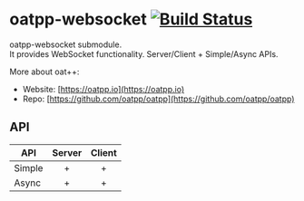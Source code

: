 # oatpp-websocket [![Build Status](https://dev.azure.com/lganzzzo/lganzzzo/_apis/build/status/oatpp.oatpp-websocket?branchName=master)](https://dev.azure.com/lganzzzo/lganzzzo/_build?definitionId=6&branchName=master)

oatpp-websocket submodule.  
It provides WebSocket functionality. Server/Client + Simple/Async APIs.

More about oat++:
- Website: [https://oatpp.io](https://oatpp.io)
- Repo: [https://github.com/oatpp/oatpp](https://github.com/oatpp/oatpp)

## API

| API| Server|Client|
|---|:---:|:---:|
|Simple| + | + |
|Async | + | + |
